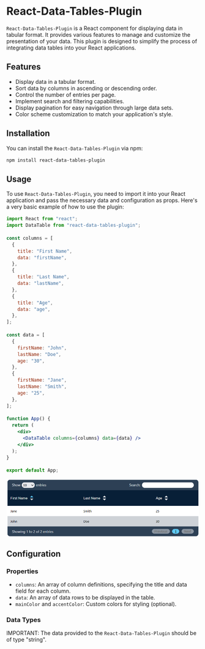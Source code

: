 # React-Data-Tables-Plugin

`React-Data-Tables-Plugin` is a React component for displaying data in tabular format. It provides various features to manage and customize the presentation of your data. This plugin is designed to simplify the process of integrating data tables into your React applications.

## Features

- Display data in a tabular format.
- Sort data by columns in ascending or descending order.
- Control the number of entries per page.
- Implement search and filtering capabilities.
- Display pagination for easy navigation through large data sets.
- Color scheme customization to match your application's style.

## Installation

You can install the `React-Data-Tables-Plugin` via npm:

```bash
npm install react-data-tables-plugin
```

## Usage

To use `React-Data-Tables-Plugin`, you need to import it into your React application and pass the necessary data and configuration as props. Here's a very basic example of how to use the plugin:

```jsx
import React from "react";
import DataTable from "react-data-tables-plugin";

const columns = [
  {
    title: "First Name",
    data: "firstName",
  },
  {
    title: "Last Name",
    data: "lastName",
  },
  {
    title: "Age",
    data: "age",
  },
];

const data = [
  {
    firstName: "John",
    lastName: "Doe",
    age: "30",
  },
  {
    firstName: "Jane",
    lastName: "Smith",
    age: "25",
  },
];

function App() {
  return (
    <div>
      <DataTable columns={columns} data={data} />
    </div>
  );
}

export default App;
```

![Result of this basic example](./public/screenshot-basic.png)

## Configuration

### Properties

- `columns`: An array of column definitions, specifying the title and data field for each column.
- `data`: An array of data rows to be displayed in the table.
- `mainColor` and `accentColor`: Custom colors for styling (optional).

### Data Types

IMPORTANT: The data provided to the `React-Data-Tables-Plugin` should be of type "string". 

